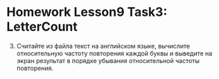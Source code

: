 # Homework Lesson9 Task3: LetterCount
 3. Считайте из файла текст на английском языке,
 вычислите относительную частоту повторения каждой буквы и
 выведите на экран результат в порядке убывания относительной частоты повторения.